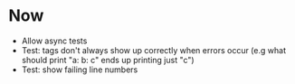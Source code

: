 # Now

- Allow async tests
- Test: tags don't always show up correctly when errors occur (e.g what should
  print "a: b: c" ends up printing just "c")
- Test: show failing line numbers

